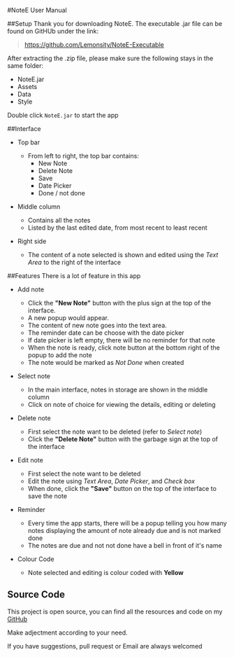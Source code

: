 #NoteE User Manual

##Setup
Thank you for downloading NoteE.
The executable .jar file can be found on GitHUb under the link:
>https://github.com/Lemonsity/NoteE-Executable

After extracting the .zip file, please make sure the following stays in the same folder:

- NoteE.jar
- Assets
- Data
- Style

Double click `NoteE.jar` to start the app

##Interface
- Top bar
    - From left to right, the top bar contains:
        - New Note
        - Delete Note
        - Save
        - Date Picker
        - Done / not done
- Middle column
    - Contains all the notes
    - Listed by the last edited date, from most recent to least recent
    
- Right side
    - The content of a note selected is shown and edited using the *Text Area* to the right of the interface

##Features
There is a lot of feature in this app

- Add note
    - Click the __"New Note"__ button with the plus sign at the top of the interface. 
    - A new popup would appear. 
    - The content of new note goes into the text area.
    - The reminder date can be choose with the date picker
    - If date picker is left empty, there will be no reminder for that note
    - When the note is ready, click note button at the bottom right of the popup to add the note
    - The note would be marked as *Not Done* when created
    
- Select note
    - In the main interface, notes in storage are shown in the middle column
    - Click on note of choice for viewing the details, editing or deleting
    
- Delete note
    - First select the note want to be deleted (refer to *Select note*)
    - Click the __"Delete Note"__ button with the garbage sign at the top of the interface
    
- Edit note
    - First select the note want to be deleted
    - Edit the note using *Text Area*, *Date Picker*, and *Check box*
    - When done, click the __"Save"__ button on the top of the interface to save the note
    
- Reminder
    - Every time the app starts, there will be a popup telling you how many notes displaying the amount of note already due and is not marked done
    - The notes are due and not not done have a bell in front of it's name
    
- Colour Code
    - Note selected and editing is colour coded with __Yellow__
    
## Source Code
This project is open source, you can find all the resources and code on my [GitHub](https://github.com/Lemonsity/NoteE)

Make adjectment according to your need.

If you have suggestions, pull request or Email are always welcomed
